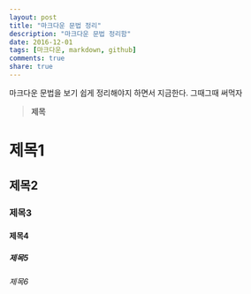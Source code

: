 ```yaml
---
layout: post
title: "마크다운 문법 정리"
description: "마크다운 문법 정리함"
date: 2016-12-01
tags: [마크다운, markdown, github]
comments: true
share: true
---
```


마크다운 문법을 보기 쉽게 정리해야지 하면서 지금한다. 그때그때 써먹자


> **제목**

# 제목1<br />
## 제목2<br />
### 제목3<br />
#### 제목4<br />
##### 제목5<br />
###### 제목6<br />
